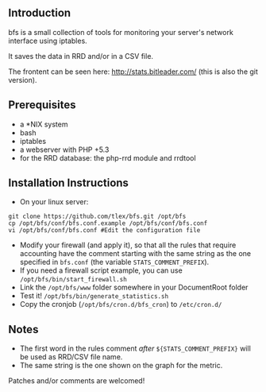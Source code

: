 ## Introduction

bfs is a small collection of tools for monitoring your server's network interface using iptables.

It saves the data in RRD and/or in a CSV file.

The frontent can be seen here: http://stats.bitleader.com/ (this is also the git version).

## Prerequisites
* a *NIX system 
* bash
* iptables
* a webserver with PHP +5.3
* for the RRD database: the php-rrd module and rrdtool

## Installation Instructions

* On your linux server:
```
git clone https://github.com/tlex/bfs.git /opt/bfs
cp /opt/bfs/conf/bfs.conf.example /opt/bfs/conf/bfs.conf
vi /opt/bfs/conf/bfs.conf #Edit the configuration file
```
* Modify your firewall (and apply it), so that all the rules that require accounting have the comment starting with the same string as the one specified in `bfs.conf` (the variable `STATS_COMMENT_PREFIX`).
* If you need a firewall script example, you can use `/opt/bfs/bin/start_firewall.sh`
* Link the `/opt/bfs/www` folder somewhere in your DocumentRoot folder
* Test it! `/opt/bfs/bin/generate_statistics.sh`
* Copy the cronjob (`/opt/bfs/cron.d/bfs_cron`) to `/etc/cron.d/`

## Notes
* The first word in the rules comment _after_ `${STATS_COMMENT_PREFIX}` will be used as RRD/CSV file name.
* The same string is the one shown on the graph for the metric.


Patches and/or comments are welcomed!

